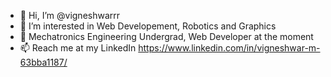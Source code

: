 - 👋 Hi, I’m @vigneshwarrr
- 👀 I’m interested in Web Developement, Robotics and Graphics
- 🌱 Mechatronics Engineering Undergrad, Web Developer at the moment
- 📫 Reach me at my LinkedIn https://www.linkedin.com/in/vigneshwar-m-63bba1187/

<!---
vigneshwarrr/vigneshwarrr is a ✨ special ✨ repository because its `README.md` (this file) appears on your GitHub profile.
You can click the Preview link to take a look at your changes.
--->
